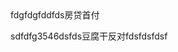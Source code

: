 <!--
 * @Description: 
 * @Author: 海容
 * @Date: 2021-02-21 13:36:37fdgfdg
 * @LastEditofgfgdrs: 海容dfgfdg
 * @FilePath: \demo1\a.md
 * @LastEditTime: 2021-02-21 17:40:04
-->fdgfdgfddfds房贷首付
sdfdfg3546dsfds豆腐干反对fdsfdsfdsf